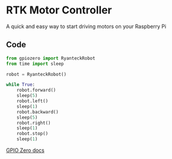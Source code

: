 <!--
---
name: RTK Motor Controller
class: board
type: motor
formfactor: Custom
manufacturer: Ryanteck
description: A quick and easy way to start driving motors on your Raspberry Pi
url: https://ryanteck.uk/add-ons/6-ryanteck-rpi-motor-controller-board-0635648607160.html
buy: https://ryanteck.uk/add-ons/6-ryanteck-rpi-motor-controller-board-0635648607160.html
image: 'rtk-000-001.png'
pincount: 26
eeprom: no
power:
  '1':
  '2':
ground:
  '6':
  '9':
  '14':
  '20':
  '25':
pin:
  '11':
    name: Motor 1 A
    direction: output
    active: high
  '12':
    name: Motor 1 B
    direction: output
    active: high
  '15':
    name: Motor 2 A
    direction: output
    active: high
  '16':
    name: Motor 2 B
    direction: output
    active: high
-->
# RTK Motor Controller

A quick and easy way to start driving motors on your Raspberry Pi

## Code

```python
from gpiozero import RyanteckRobot
from time import sleep

robot = RyanteckRobot()

while True:
    robot.forward()
    sleep(5)
    robot.left()
    sleep(1)
    robot.backward()
    sleep(5)
    robot.right()
    sleep(1)
    robot.stop()
    sleep(1)
```

[GPIO Zero docs](http://gpiozero.readthedocs.io/en/v1.3.1/api_boards.html#ryanteck-mcb-robot)
